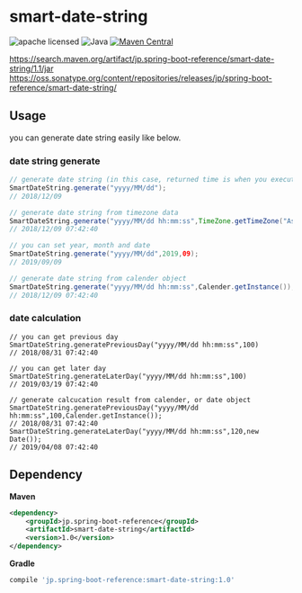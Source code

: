 # smart-date-string

![apache licensed](https://img.shields.io/badge/License-Apache_2.0-d94c32.svg)
![Java](https://img.shields.io/badge/Language-Java-f88909.svg)
[![Maven Central](https://maven-badges.herokuapp.com/maven-central/jp.spring-boot-reference/smart-date-string/badge.svg)](https://maven-badges.herokuapp.com/maven-central/jp.spring-boot-reference/smart-date-string)

https://search.maven.org/artifact/jp.spring-boot-reference/smart-date-string/1.1/jar
https://oss.sonatype.org/content/repositories/releases/jp/spring-boot-reference/smart-date-string/


## Usage
you can generate date string easily like below.
### date string generate 
```Java
// generate date string (in this case, returned time is when you execute this method.)
SmartDateString.generate("yyyy/MM/dd");
// 2018/12/09

// generate date string from timezone data
SmartDateString.generate("yyyy/MM/dd hh:mm:ss",TimeZone.getTimeZone("Asia/Tokyo"));
// 2018/12/09 07:42:40

// you can set year, month and date
SmartDateString.generate("yyyy/MM/dd",2019,09);
// 2019/09/09

// generate date string from calender object
SmartDateString.generate("yyyy/MM/dd hh:mm:ss",Calender.getInstance());
// 2018/12/09 07:42:40
```

### date calculation
```
// you can get previous day
SmartDateString.generatePreviousDay("yyyy/MM/dd hh:mm:ss",100)
// 2018/08/31 07:42:40

// you can get later day
SmartDateString.generateLaterDay("yyyy/MM/dd hh:mm:ss",100)
// 2019/03/19 07:42:40

// generate calcucation result from calender, or date object 
SmartDateString.generatePreviousDay("yyyy/MM/dd hh:mm:ss",100,Calender.getInstance());
// 2018/08/31 07:42:40
SmartDateString.generateLaterDay("yyyy/MM/dd hh:mm:ss",120,new Date());
// 2019/04/08 07:42:40

```

## Dependency
**Maven**
```xml
<dependency>
    <groupId>jp.spring-boot-reference</groupId>
    <artifactId>smart-date-string</artifactId>
    <version>1.0</version>
</dependency>
```

**Gradle**
```gradle
compile 'jp.spring-boot-reference:smart-date-string:1.0'
```
